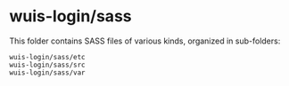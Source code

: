 # wuis-login/sass

This folder contains SASS files of various kinds, organized in sub-folders:

    wuis-login/sass/etc
    wuis-login/sass/src
    wuis-login/sass/var
